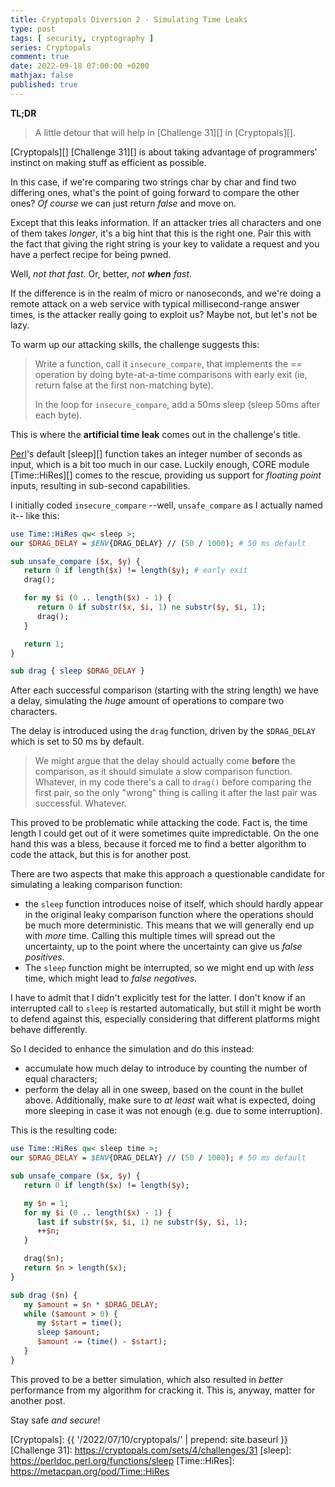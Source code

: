 ```yaml
---
title: Cryptopals Diversion 2 - Simulating Time Leaks
type: post
tags: [ security, cryptography ]
series: Cryptopals
comment: true
date: 2022-09-18 07:00:00 +0200
mathjax: false
published: true
---
```


**TL;DR**

> A little detour that will help in [Challenge 31][] in [Cryptopals][].

[Cryptopals][] [Challenge 31][] is about taking advantage of
programmers' instinct on making stuff as efficient as possible.

In this case, if we're comparing two strings char by char and find two
differing ones, what's the point of going forward to compare the other
ones? *Of course* we can just return *false* and move on.

Except that this leaks information. If an attacker tries all characters
and one of them takes *longer*, it's a big hint that this is the right
one. Pair this with the fact that giving the right string is your key to
validate a request and you have a perfect recipe for being pwned.

Well, *not that fast*. Or, better, *not **when** fast*.

If the difference is in the realm of micro or nanoseconds, and we're
doing a remote attack on a web service with typical millisecond-range
answer times, is the attacker really going to exploit us? Maybe not, but
let's not be lazy.

To warm up our attacking skills, the challenge suggests this:

> Write a function, call it `insecure_compare`, that implements the ==
> operation by doing byte-at-a-time comparisons with early exit (ie,
> return false at the first non-matching byte).
>
> In the loop for `insecure_compare`, add a 50ms sleep (sleep 50ms after
> each byte). 

This is where the **artificial time leak** comes out in the challenge's
title.

[Perl][]'s default [sleep][] function takes an integer number of seconds
as input, which is a bit too much in our case. Luckily enough, CORE
module [Time::HiRes][] comes to the rescue, providing us support for
*floating point* inputs, resulting in sub-second capabilities.

I initially coded `insecure_compare` --well, `unsafe_compare` as I
actually named it-- like this:

```perl
use Time::HiRes qw< sleep >;
our $DRAG_DELAY = $ENV{DRAG_DELAY} // (50 / 1000); # 50 ms default

sub unsafe_compare ($x, $y) {
   return 0 if length($x) != length($y); # early exit
   drag();

   for my $i (0 .. length($x) - 1) {
      return 0 if substr($x, $i, 1) ne substr($y, $i, 1);
      drag();
   }

   return 1;
}

sub drag { sleep $DRAG_DELAY }
```
After each successful comparison (starting with the string
length) we have a delay, simulating the *huge* amount of operations to
compare two characters.

The delay is introduced using the `drag` function, driven by the
`$DRAG_DELAY` which is set to 50 ms by default.

> We might argue that the delay should actually come **before** the
> comparison, as it should simulate a slow comparison function.
> Whatever, in my code there's a call to `drag()` before comparing the
> first pair, so the only "wrong" thing is calling it after the last
> pair was successful. Whatever.

This proved to be problematic while attacking the code. Fact is, the
time length I could get out of it were sometimes quite impredictable. On
the one hand this was a bless, because it forced me to find a better
algorithm to code the attack, but this is for another post.

There are two aspects that make this approach a questionable candidate
for simulating a leaking comparison function:

- the `sleep` function introduces noise of itself, which should hardly
  appear in the original leaky comparison function where the operations
  should be much more deterministic. This means that we will generally
  end up with *more* time. Calling this multiple times will spread out
  the uncertainty, up to the point where the uncertainty can give us
  *false positives*.
- The `sleep` function might be interrupted, so we might end up with
  *less* time, which might lead to *false negatives*.

I have to admit that I didn't explicitly test for the latter. I don't
know if an interrupted call to `sleep` is restarted automatically, but
still it might be worth to defend against this, especially considering
that different platforms might behave differently.

So I decided to enhance the simulation and do this instead:

- accumulate how much delay to introduce by counting the number of equal
  characters;
- perform the delay all in one sweep, based on the count in the bullet
  above. Additionally, make sure to *at least* wait what is expected,
  doing more sleeping in case it was not enough (e.g. due to some
  interruption).

This is the resulting code:

```perl
use Time::HiRes qw< sleep time >;
our $DRAG_DELAY = $ENV{DRAG_DELAY} // (50 / 1000); # 50 ms default

sub unsafe_compare ($x, $y) {
   return 0 if length($x) != length($y);

   my $n = 1;
   for my $i (0 .. length($x) - 1) {
      last if substr($x, $i, 1) ne substr($y, $i, 1);
      ++$n;
   }

   drag($n);
   return $n > length($x);
}

sub drag ($n) {
   my $amount = $n * $DRAG_DELAY;
   while ($amount > 0) {
      my $start = time();
      sleep $amount;
      $amount -= (time() - $start);
   }
}
```

This proved to be a better simulation, which also resulted in *better*
performance from my algorithm for cracking it. This is, anyway, matter
for another post.

Stay safe *and secure*!

[Perl]: https://www.perl.org/
[Cryptopals]: {{ '/2022/07/10/cryptopals/' | prepend: site.baseurl }}
[Challenge 31]: https://cryptopals.com/sets/4/challenges/31
[sleep]: https://perldoc.perl.org/functions/sleep
[Time::HiRes]: https://metacpan.org/pod/Time::HiRes
